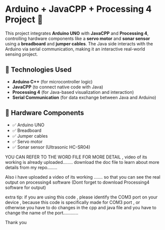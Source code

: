 # Arduino + JavaCPP + Processing 4 Project 🚀

This project integrates **Arduino UNO** with **JavaCPP** and **Processing 4**, controlling hardware components like a **servo motor** and **sonar sensor** using a **breadboard** and **jumper cables**. The Java side interacts with the Arduino via serial communication, making it an interactive real-world sensing project.

## 🧠 Technologies Used

- **Arduino C++** (for microcontroller logic)
- **JavaCPP** (to connect native code with Java)
- **Processing 4** (for Java-based visualization and interaction)
- **Serial Communication** (for data exchange between Java and Arduino)

## 🧰 Hardware Components

- ✅ Arduino UNO  
- ✅ Breadboard  
- ✅ Jumper cables  
- ✅ Servo motor  
- ✅ Sonar sensor (Ultrasonic HC-SR04)

YOU CAN REFER TO THE WORD FILE FOR MORE DETAIL , video of its working is already uploaded........
download the doc file to learn about more details from my repo........

Also i have uploaded a video of its working .......  so that you can see the real output on processing4 software (Dont forget to download Processing4 software for output)

extra tip:
if you are using this code , please identify the COM3 port on your device , because this code is specifically made for COM3 port , or otherwise you have to do changes in the cpp and java file and you have to change the name of the port............

Thank you
